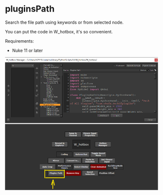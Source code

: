 # pluginsPath

Search the file path using keywords or from selected node.

You can put the code in W_hotbox, it's so convenient.

Requirements:

- Nuke 11 or later

<img src="/images/W_hotbox_pluginsPath.png">

<img src="/images/W_hotbox_pluginsPath_2.png">
